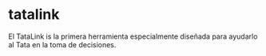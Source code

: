 # tatalink
El TataLink is la primera herramienta especialmente diseñada para ayudarlo al Tata en la toma de decisiones. 
